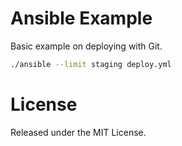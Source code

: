 # Ansible Example

Basic example on deploying with Git.

```bash
./ansible --limit staging deploy.yml
```

# License

Released under the MIT License.
